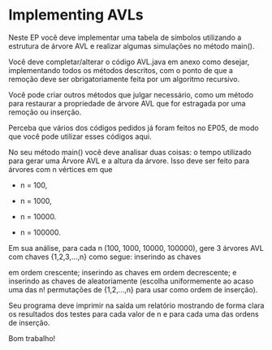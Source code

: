 # Implementing AVLs

Neste EP você deve implementar uma tabela de símbolos utilizando a estrutura de árvore AVL e realizar algumas simulações no método main().

Você deve completar/alterar o código AVL.java em anexo como desejar, implementando todos os métodos descritos, com o ponto de que a remoção deve ser obrigatoriamente feita por um algoritmo recursivo.

Você pode criar outros métodos que julgar necessário, como um método para restaurar a propriedade de árvore AVL que for estragada por uma remoção ou inserção.

Perceba que vários dos códigos pedidos já foram feitos no EP05, de modo que você pode utilizar esses códigos aqui.



No seu método main() você deve analisar duas coisas: o tempo utilizado para gerar uma Árvore AVL e a altura da árvore. Isso deve ser feito para árvores com n vértices em que

* n = 100, 

* n = 1000, 

* n = 10000.

* n = 100000.

Em sua análise, para cada n (100, 1000, 10000, 100000), gere 3 árvores AVL com chaves {1,2,3,...,n} como segue: inserindo as chaves

em ordem crescente; inserindo as chaves em ordem decrescente; e inserindo as chaves de aleatoriamente (escolha uniformemente ao acaso uma das n! permutações de {1,2,...,n} para usar como ordem de inserção).

Seu programa deve imprimir na saída um relatório mostrando de forma clara os resultados dos testes para cada valor de n e para cada uma das ordens de inserção.

Bom trabalho!  
